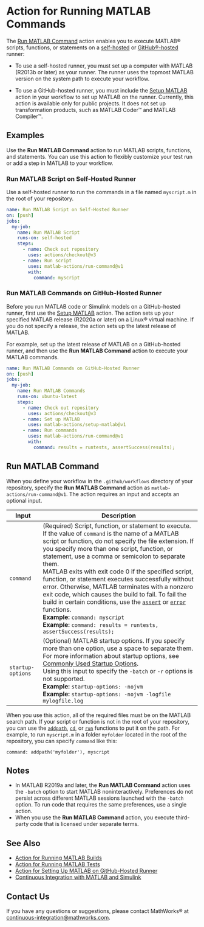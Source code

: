# Action for Running MATLAB Commands

The [Run MATLAB Command](#run-matlab-command) action enables you to execute MATLAB&reg; scripts, functions, or statements on a [self-hosted](https://docs.github.com/en/free-pro-team@latest/actions/hosting-your-own-runners/about-self-hosted-runners) or [GitHub&reg;-hosted](https://docs.github.com/en/free-pro-team@latest/actions/reference/specifications-for-github-hosted-runners) runner:

- To use a self-hosted runner, you must set up a computer with MATLAB (R2013b or later) as your runner. The runner uses the topmost MATLAB version on the system path to execute your workflow.

- To use a GitHub-hosted runner, you must include the [Setup MATLAB](https://github.com/matlab-actions/setup-matlab/) action in your workflow to set up MATLAB on the runner. Currently, this action is available only for public projects. It does not set up transformation products, such as MATLAB Coder&trade; and MATLAB Compiler&trade;.

## Examples
Use the **Run MATLAB Command** action to run MATLAB scripts, functions, and statements. You can use this action to flexibly customize your test run or add a step in MATLAB to your workflow.

### Run MATLAB Script on Self-Hosted Runner
Use a self-hosted runner to run the commands in a file named `myscript.m` in the root of your repository.

```yaml
name: Run MATLAB Script on Self-Hosted Runner
on: [push]
jobs:
  my-job:
    name: Run MATLAB Script
    runs-on: self-hosted
    steps:
      - name: Check out repository
        uses: actions/checkout@v3
      - name: Run script
        uses: matlab-actions/run-command@v1
        with:
          command: myscript
```

### Run MATLAB Commands on GitHub-Hosted Runner
Before you run MATLAB code or Simulink models on a GitHub-hosted runner, first use the [Setup MATLAB](https://github.com/matlab-actions/setup-matlab/) action. The action sets up your specified MATLAB release (R2020a or later) on a Linux&reg; virtual machine. If you do not specify a release, the action sets up the latest release of MATLAB.

For example, set up the latest release of MATLAB on a GitHub-hosted runner, and then use the **Run MATLAB Command** action to execute your MATLAB commands.

```yaml
name: Run MATLAB Commands on GitHub-Hosted Runner
on: [push]
jobs:
  my-job:
    name: Run MATLAB Commands
    runs-on: ubuntu-latest
    steps:
      - name: Check out repository
        uses: actions/checkout@v3
      - name: Set up MATLAB
        uses: matlab-actions/setup-matlab@v1
      - name: Run commands
        uses: matlab-actions/run-command@v1
        with:
          command: results = runtests, assertSuccess(results);
```

## Run MATLAB Command
When you define your workflow in the `.github/workflows` directory of your repository, specify the **Run MATLAB Command** action as `matlab-actions/run-command@v1`. The action requires an input and accepts an optional input.

Input                     | Description
------------------------- | ---------------
`command`                 | (Required) Script, function, or statement to execute. If the value of `command` is the name of a MATLAB script or function, do not specify the file extension. If you specify more than one script, function, or statement, use a comma or semicolon to separate them.<br/>MATLAB exits with exit code 0 if the specified script, function, or statement executes successfully without error. Otherwise, MATLAB terminates with a nonzero exit code, which causes the build to fail. To fail the build in certain conditions, use the [`assert`](https://www.mathworks.com/help/matlab/ref/assert.html) or [`error`](https://www.mathworks.com/help/matlab/ref/error.html) functions.<br/>**Example:** `command: myscript`<br/>**Example:** `command: results = runtests, assertSuccess(results);`
`startup-options`         | (Optional) MATLAB startup options. If you specify more than one option, use a space to separate them. For more information about startup options, see [Commonly Used Startup Options](https://www.mathworks.com/help/matlab/matlab_env/commonly-used-startup-options.html).<br/>Using this input to specify the `-batch` or `-r` options is not supported.<br/>**Example:** `startup-options: -nojvm`<br/>**Example:** `startup-options: -nojvm -logfile mylogfile.log`

When you use this action, all of the required files must be on the MATLAB search path. If your script or function is not in the root of your repository, you can use the [`addpath`](https://www.mathworks.com/help/matlab/ref/addpath.html), [`cd`](https://www.mathworks.com/help/matlab/ref/cd.html), or [`run`](https://www.mathworks.com/help/matlab/ref/run.html) functions to put it on the path. For example, to run `myscript.m` in a folder `myfolder` located in the root of the repository, you can specify `command` like this:

`command: addpath('myfolder'), myscript`

## Notes
* In MATLAB R2019a and later, the **Run MATLAB Command** action uses  the `-batch` option to start MATLAB noninteractively. Preferences do not persist across different MATLAB sessions launched with the `-batch` option. To run code that requires  the same preferences, use a single action.
* When you use the **Run MATLAB Command** action, you execute third-party code that is licensed under separate terms.

## See Also
- [Action for Running MATLAB Builds](https://github.com/matlab-actions/run-build/)
- [Action for Running MATLAB Tests](https://github.com/matlab-actions/run-tests/)
- [Action for Setting Up MATLAB on GitHub-Hosted Runner](https://github.com/matlab-actions/setup-matlab/)
- [Continuous Integration with MATLAB and Simulink](https://www.mathworks.com/solutions/continuous-integration.html)

## Contact Us
If you have any questions or suggestions, please contact MathWorks&reg; at [continuous-integration@mathworks.com](mailto:continuous-integration@mathworks.com).
